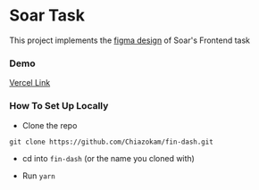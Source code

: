 # Soar Task

This project implements the [figma design](https://www.figma.com/design/Lf57jfEvFsQjNZdQi07qyv/Soar-Front-End-Dev-Task?node-id=14-1560&t=OFEo700AapyUcsas-0) of Soar's Frontend task


### Demo
[Vercel Link](https://fin-dash-dd7esqsiz-chiazokams-projects.vercel.app/)

### How To Set Up Locally

- Clone the repo
```
git clone https://github.com/Chiazokam/fin-dash.git
```


- cd into `fin-dash` (or the name you cloned with)

- Run `yarn`